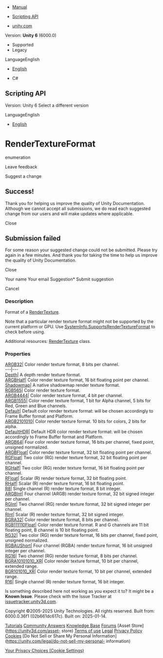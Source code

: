 [ ]()

  * [Manual](../Manual/index.html)
  * [Scripting API](../ScriptReference/index.html)

  * [unity.com](https://unity.com/)

Version: **Unity 6** (6000.0)

  * Supported
  * Legacy

LanguageEnglish

  * [English]()

  * C#

[ ](https://docs.unity3d.com)

## Scripting API

Version: Unity 6 Select a different version

LanguageEnglish

  * [English]()

# RenderTextureFormat

enumeration

Leave feedback

Suggest a change

## Success!

Thank you for helping us improve the quality of Unity Documentation. Although
we cannot accept all submissions, we do read each suggested change from our
users and will make updates where applicable.

Close

## Submission failed

For some reason your suggested change could not be submitted. Please <a>try
again</a> in a few minutes. And thank you for taking the time to help us
improve the quality of Unity Documentation.

Close

Your name Your email Suggestion* Submit suggestion

Cancel

[ ]()

### Description

Format of a [RenderTexture](RenderTexture.html).

Note that a particular render texture format might not be supported by the
current platform or GPU. Use
[SystemInfo.SupportsRenderTextureFormat](SystemInfo.SupportsRenderTextureFormat.html)
to check before using.  
  
Additional resources: [RenderTexture](RenderTexture.html) class.

### Properties

[ARGB32](RenderTextureFormat.ARGB32.html)| Color render texture format, 8 bits
per channel.  
---|---  
[Depth](RenderTextureFormat.Depth.html)| A depth render texture format.  
[ARGBHalf](RenderTextureFormat.ARGBHalf.html)| Color render texture format, 16
bit floating point per channel.  
[Shadowmap](RenderTextureFormat.Shadowmap.html)| A native shadowmap render
texture format.  
[RGB565](RenderTextureFormat.RGB565.html)| Color render texture format.  
[ARGB4444](RenderTextureFormat.ARGB4444.html)| Color render texture format, 4
bit per channel.  
[ARGB1555](RenderTextureFormat.ARGB1555.html)| Color render texture format, 1
bit for Alpha channel, 5 bits for Red, Green and Blue channels.  
[Default](RenderTextureFormat.Default.html)| Default color render texture
format: will be chosen accordingly to Frame Buffer format and Platform.  
[ARGB2101010](RenderTextureFormat.ARGB2101010.html)| Color render texture
format. 10 bits for colors, 2 bits for alpha.  
[DefaultHDR](RenderTextureFormat.DefaultHDR.html)| Default HDR color render
texture format: will be chosen accordingly to Frame Buffer format and
Platform.  
[ARGB64](RenderTextureFormat.ARGB64.html)| Four color render texture format,
16 bits per channel, fixed point, unsigned normalized.  
[ARGBFloat](RenderTextureFormat.ARGBFloat.html)| Color render texture format,
32 bit floating point per channel.  
[RGFloat](RenderTextureFormat.RGFloat.html)| Two color (RG) render texture
format, 32 bit floating point per channel.  
[RGHalf](RenderTextureFormat.RGHalf.html)| Two color (RG) render texture
format, 16 bit floating point per channel.  
[RFloat](RenderTextureFormat.RFloat.html)| Scalar (R) render texture format,
32 bit floating point.  
[RHalf](RenderTextureFormat.RHalf.html)| Scalar (R) render texture format, 16
bit floating point.  
[R8](RenderTextureFormat.R8.html)| Single channel (R) render texture format, 8
bit integer.  
[ARGBInt](RenderTextureFormat.ARGBInt.html)| Four channel (ARGB) render
texture format, 32 bit signed integer per channel.  
[RGInt](RenderTextureFormat.RGInt.html)| Two channel (RG) render texture
format, 32 bit signed integer per channel.  
[RInt](RenderTextureFormat.RInt.html)| Scalar (R) render texture format, 32
bit signed integer.  
[BGRA32](RenderTextureFormat.BGRA32.html)| Color render texture format, 8 bits
per channel.  
[RGB111110Float](RenderTextureFormat.RGB111110Float.html)| Color render
texture format. R and G channels are 11 bit floating point, B channel is 10
bit floating point.  
[RG32](RenderTextureFormat.RG32.html)| Two color (RG) render texture format,
16 bits per channel, fixed point, unsigned normalized.  
[RGBAUShort](RenderTextureFormat.RGBAUShort.html)| Four channel (RGBA) render
texture format, 16 bit unsigned integer per channel.  
[RG16](RenderTextureFormat.RG16.html)| Two channel (RG) render texture format,
8 bits per channel.  
[BGRA10101010_XR](RenderTextureFormat.BGRA10101010_XR.html)| Color render
texture format, 10 bit per channel, extended range.  
[BGR101010_XR](RenderTextureFormat.BGR101010_XR.html)| Color render texture
format, 10 bit per channel, extended range.  
[R16](RenderTextureFormat.R16.html)| Single channel (R) render texture format,
16 bit integer.  
  
Is something described here not working as you expect it to? It might be a
**Known Issue**. Please check with the Issue Tracker at
[issuetracker.unity3d.com](https://issuetracker.unity3d.com).

Copyright ©2005-2025 Unity Technologies. All rights reserved. Built from:
6000.0.36f1 (02b661dc617c). Built on: 2025-01-14.

[Tutorials](https://unity3d.com/learn) [Community
Answers](https://answers.unity3d.com) [Knowledge
Base](https://support.unity3d.com/hc/en-us)
[Forums](https://forum.unity3d.com) [Asset Store](https://unity3d.com/asset-
store) [Terms of use](https://docs.unity3d.com/Manual/TermsOfUse.html)
[Legal](https://unity.com/legal) [Privacy
Policy](https://unity.com/legal/privacy-policy)
[Cookies](https://unity.com/legal/cookie-policy) [Do Not Sell or Share My
Personal Information](https://unity.com/legal/do-not-sell-my-personal-
information)

[Your Privacy Choices (Cookie Settings)](javascript:void\(0\);)

